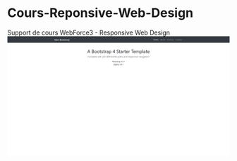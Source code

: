 # Cours-Reponsive-Web-Design
Support de cours WebForce3 - Responsive Web Design
![Capture](screenshot.png)
